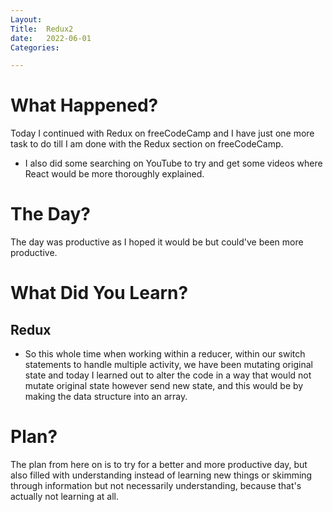 ```yaml
---
Layout:
Title:  Redux2
date:   2022-06-01
Categories:

---
```


# What Happened?
Today I continued with Redux on freeCodeCamp and I have just one more task to do till I am done with the Redux section on freeCodeCamp.
- I also did some searching on YouTube to try and get some videos where React would be more thoroughly explained.

# The Day?
The day was productive as I hoped it would be but could've been more productive.

# What Did You Learn?
## Redux
- So this whole time when working within a reducer, within our switch statements to handle multiple activity, we have been mutating original state and today I learned out to alter the code in a way that would not mutate original state however send new state, and this would be by making the data structure into an array.

# Plan?
The plan from here on is to try for a better and more productive day, but also filled with understanding instead of learning new things or skimming through information but not necessarily understanding, because that's actually not learning at all.